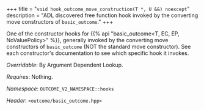 +++
title = "`void hook_outcome_move_construction(T *, U &&) noexcept`"
description = "ADL discovered free function hook invoked by the converting move constructors of `basic_outcome`."
+++

One of the constructor hooks for {{% api "basic_outcome<T, EC, EP, NoValuePolicy>" %}}, generally invoked by the converting move constructors of `basic_outcome` (NOT the standard move constructor). See each constructor's documentation to see which specific hook it invokes.

*Overridable*: By Argument Dependent Lookup.

*Requires*: Nothing.

*Namespace*: `OUTCOME_V2_NAMESPACE::hooks`

*Header*: `<outcome/basic_outcome.hpp>`
